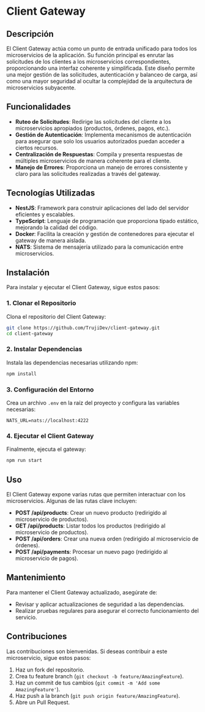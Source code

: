 # Client Gateway

## Descripción
El Client Gateway actúa como un punto de entrada unificado para todos los microservicios de la aplicación. Su función principal es enrutar las solicitudes de los clientes a los microservicios correspondientes, proporcionando una interfaz coherente y simplificada. Este diseño permite una mejor gestión de las solicitudes, autenticación y balanceo de carga, así como una mayor seguridad al ocultar la complejidad de la arquitectura de microservicios subyacente.

## Funcionalidades
- **Ruteo de Solicitudes**: Redirige las solicitudes del cliente a los microservicios apropiados (productos, órdenes, pagos, etc.).
- **Gestión de Autenticación**: Implementa mecanismos de autenticación para asegurar que solo los usuarios autorizados puedan acceder a ciertos recursos.
- **Centralización de Respuestas**: Compila y presenta respuestas de múltiples microservicios de manera coherente para el cliente.
- **Manejo de Errores**: Proporciona un manejo de errores consistente y claro para las solicitudes realizadas a través del gateway.

## Tecnologías Utilizadas
- **NestJS**: Framework para construir aplicaciones del lado del servidor eficientes y escalables.
- **TypeScript**: Lenguaje de programación que proporciona tipado estático, mejorando la calidad del código.
- **Docker**: Facilita la creación y gestión de contenedores para ejecutar el gateway de manera aislada.
- **NATS**: Sistema de mensajería utilizado para la comunicación entre microservicios.

## Instalación
Para instalar y ejecutar el Client Gateway, sigue estos pasos:

### 1. Clonar el Repositorio
Clona el repositorio del Client Gateway:
```bash
git clone https://github.com/TrujiDev/client-gateway.git
cd client-gateway
```

### 2. Instalar Dependencias
Instala las dependencias necesarias utilizando npm:
```bash
npm install
```

### 3. Configuración del Entorno
Crea un archivo `.env` en la raíz del proyecto y configura las variables necesarias:
```env
NATS_URL=nats://localhost:4222
```

### 4. Ejecutar el Client Gateway
Finalmente, ejecuta el gateway:
```bash
npm run start
```

## Uso
El Client Gateway expone varias rutas que permiten interactuar con los microservicios. Algunas de las rutas clave incluyen:

- **POST /api/products**: Crear un nuevo producto (redirigido al microservicio de productos).
- **GET /api/products**: Listar todos los productos (redirigido al microservicio de productos).
- **POST /api/orders**: Crear una nueva orden (redirigido al microservicio de órdenes).
- **POST /api/payments**: Procesar un nuevo pago (redirigido al microservicio de pagos).

## Mantenimiento
Para mantener el Client Gateway actualizado, asegúrate de:
- Revisar y aplicar actualizaciones de seguridad a las dependencias.
- Realizar pruebas regulares para asegurar el correcto funcionamiento del servicio.

## Contribuciones
Las contribuciones son bienvenidas. Si deseas contribuir a este microservicio, sigue estos pasos:
1. Haz un fork del repositorio.
2. Crea tu feature branch (`git checkout -b feature/AmazingFeature`).
3. Haz un commit de tus cambios (`git commit -m 'Add some AmazingFeature'`).
4. Haz push a la branch (`git push origin feature/AmazingFeature`).
5. Abre un Pull Request.
